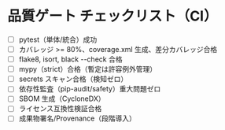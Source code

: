 # 品質ゲート チェックリスト（CI）

- [ ] pytest（単体/統合）成功
- [ ] カバレッジ >= 80%、coverage.xml 生成、差分カバレッジ合格
- [ ] flake8, isort, black --check 合格
- [ ] mypy（strict）合格（暫定は許容例外管理）
- [ ] secrets スキャン合格（検知ゼロ）
- [ ] 依存性監査（pip-audit/safety）重大問題ゼロ
- [ ] SBOM 生成（CycloneDX）
- [ ] ライセンス互換性検証合格
- [ ] 成果物署名/Provenance（段階導入）